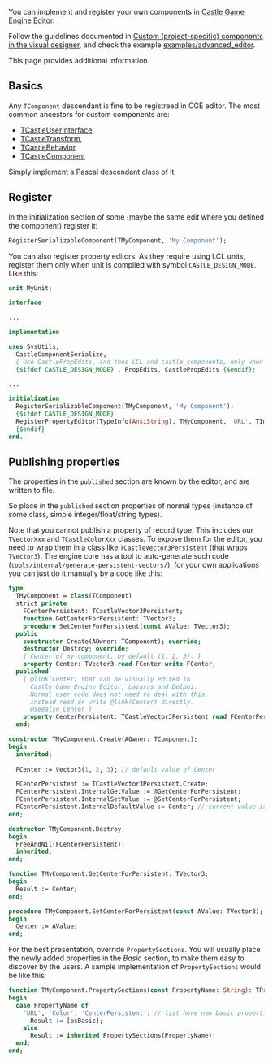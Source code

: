 You can implement and register your own components in [Castle Game Engine Editor](https://castle-engine.io/manual_editor.php). 

Follow the guidelines documented in [Custom (project-specific) components in the visual designer](https://castle-engine.io/manual_editor.php#section_custom_components), and check the example [examples/advanced_editor](https://github.com/castle-engine/castle-engine/tree/master/examples/advanced_editor).

This page provides additional information.

## Basics

Any `TComponent` descendant is fine to be registreed in CGE editor. The most common ancestors for custom components are:

- [TCastleUserInterface](https://castle-engine.io/apidoc-unstable/html/CastleUIControls.TCastleUserInterface.html), 
- [TCastleTransform](https://castle-engine.io/apidoc-unstable/html/CastleTransform.TCastleTransform.html), 
- [TCastleBehavior](https://castle-engine.io/apidoc-unstable/html/CastleTransform.TCastleBehavior.html), 
- [TCastleComponent](https://castle-engine.io/apidoc-unstable/html/CastleClassUtils.TCastleComponent.html)

Simply implement a Pascal descendant class of it.

## Register

In the initialization section of some (maybe the same edit where you defined the component) register it:

```pascal
RegisterSerializableComponent(TMyComponent, 'My Component');
```

You can also register property editors. As they require using LCL units, register them only when unit is compiled with symbol `CASTLE_DESIGN_MODE`. Like this:

```pascal
unit MyUnit;

interface

...

implementation

uses SysUtils,
  CastleComponentSerialize,
  { Use CastlePropEdits, and thus LCL and castle_components, only when part of the editor. }
  {$ifdef CASTLE_DESIGN_MODE} , PropEdits, CastlePropEdits {$endif};

...

initialization
  RegisterSerializableComponent(TMyComponent, 'My Component');
  {$ifdef CASTLE_DESIGN_MODE}
  RegisterPropertyEditor(TypeInfo(AnsiString), TMyComponent, 'URL', TImageURLPropertyEditor);
  {$endif}
end.
```

## Publishing properties

The properties in the `published` section are known by the editor, and are written to file. 

So place in the `published` section properties of normal types (instance of some class, simple integer/float/string types).

Note that you cannot publish a property of record type. This includes our `TVectorXxx` and `TCastleColorXxx` classes. To expose them for the editor, you need to wrap them in a class like `TCastleVector3Persistent` (that wraps `TVector3`). The engine core has a tool to auto-generate such code (`tools/internal/generate-persistent-vectors/`), for your own applications you can just do it manually by a code like this:

```pascal
type
  TMyComponent = class(TComponent)
  strict private
    FCenterPersistent: TCastleVector3Persistent;
    function GetCenterForPersistent: TVector3;
    procedure SetCenterForPersistent(const AValue: TVector3);
  public
    constructor Create(AOwner: TComponent); override;
    destructor Destroy; override; 
    { Center of my component, by default (1, 2, 3). }
    property Center: TVector3 read FCenter write FCenter;
  published
    { @link(Center) that can be visually edited in
      Castle Game Engine Editor, Lazarus and Delphi.
      Normal user code does not need to deal with this,
      instead read or write @link(Center) directly.
      @seealso Center }
    property CenterPersistent: TCastleVector3Persistent read FCenterPersistent;
  end;

constructor TMyComponent.Create(AOwner: TComponent);
begin
  inherited;
  
  FCenter := Vector3(1, 2, 3); // default value of Center

  FCenterPersistent := TCastleVector3Persistent.Create;
  FCenterPersistent.InternalGetValue := @GetCenterForPersistent;
  FCenterPersistent.InternalSetValue := @SetCenterForPersistent;
  FCenterPersistent.InternalDefaultValue := Center; // current value is default
end;

destructor TMyComponent.Destroy;
begin
  FreeAndNil(FCenterPersistent);
  inherited;
end;

function TMyComponent.GetCenterForPersistent: TVector3;
begin
  Result := Center;
end;

procedure TMyComponent.SetCenterForPersistent(const AValue: TVector3);
begin
  Center := AValue;
end;
```

For the best presentation, override `PropertySections`. You will usually place the newly added properties in the _Basic_ section, to make them easy to discover by the users. A sample implementation of `PropertySections` would be like this:

```pascal
function TMyComponent.PropertySections(const PropertyName: String): TPropertySections;
begin
  case PropertyName of
    'URL', 'Color', 'CenterPersistent': // list here new basic properties
      Result := [psBasic];
    else
      Result := inherited PropertySections(PropertyName);
  end;
end;
```
